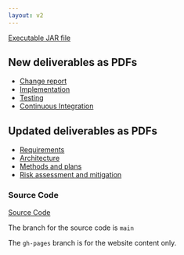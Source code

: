 ```yaml
---
layout: v2
---
```


[Executable JAR file](../jars/21direction.jar)

## New deliverables as PDFs

- [Change report](../pdfs/Change2.pdf)
- [Implementation](../pdfs/Impl2.pdf)
- [Testing](../pdfs/Test2.pdf)
- [Continuous Integration](../pdfs/CI2.pdf)

## Updated deliverables as PDFs

- [Requirements](../pdfs/Req2.pdf)
- [Architecture](../pdfs/Arch2.pdf)
- [Methods and plans](../pdfs/Plan2.pdf)
- [Risk assessment and mitigation](../pdfs/Risk2.pdf)

### Source Code

[Source Code](https://github.com/Lyrenhex/ENG1-Project-Part2)

The branch for the source code is `main`

The `gh-pages` branch is for the website content only.
